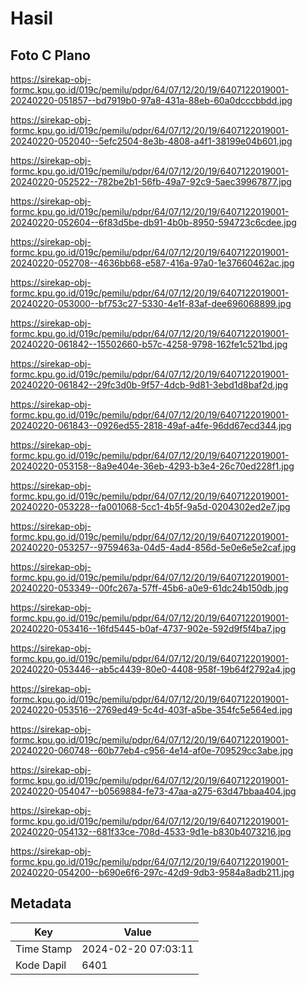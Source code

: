 # Hasil

## Foto C Plano

https://sirekap-obj-formc.kpu.go.id/019c/pemilu/pdpr/64/07/12/20/19/6407122019001-20240220-051857--bd7919b0-97a8-431a-88eb-60a0dcccbbdd.jpg

https://sirekap-obj-formc.kpu.go.id/019c/pemilu/pdpr/64/07/12/20/19/6407122019001-20240220-052040--5efc2504-8e3b-4808-a4f1-38199e04b601.jpg

https://sirekap-obj-formc.kpu.go.id/019c/pemilu/pdpr/64/07/12/20/19/6407122019001-20240220-052522--782be2b1-56fb-49a7-92c9-5aec39967877.jpg

https://sirekap-obj-formc.kpu.go.id/019c/pemilu/pdpr/64/07/12/20/19/6407122019001-20240220-052604--6f83d5be-db91-4b0b-8950-594723c6cdee.jpg

https://sirekap-obj-formc.kpu.go.id/019c/pemilu/pdpr/64/07/12/20/19/6407122019001-20240220-052708--4636bb68-e587-416a-97a0-1e37660462ac.jpg

https://sirekap-obj-formc.kpu.go.id/019c/pemilu/pdpr/64/07/12/20/19/6407122019001-20240220-053000--bf753c27-5330-4e1f-83af-dee696068899.jpg

https://sirekap-obj-formc.kpu.go.id/019c/pemilu/pdpr/64/07/12/20/19/6407122019001-20240220-061842--15502660-b57c-4258-9798-162fe1c521bd.jpg

https://sirekap-obj-formc.kpu.go.id/019c/pemilu/pdpr/64/07/12/20/19/6407122019001-20240220-061842--29fc3d0b-9f57-4dcb-9d81-3ebd1d8baf2d.jpg

https://sirekap-obj-formc.kpu.go.id/019c/pemilu/pdpr/64/07/12/20/19/6407122019001-20240220-061843--0926ed55-2818-49af-a4fe-96dd67ecd344.jpg

https://sirekap-obj-formc.kpu.go.id/019c/pemilu/pdpr/64/07/12/20/19/6407122019001-20240220-053158--8a9e404e-36eb-4293-b3e4-26c70ed228f1.jpg

https://sirekap-obj-formc.kpu.go.id/019c/pemilu/pdpr/64/07/12/20/19/6407122019001-20240220-053228--fa001068-5cc1-4b5f-9a5d-0204302ed2e7.jpg

https://sirekap-obj-formc.kpu.go.id/019c/pemilu/pdpr/64/07/12/20/19/6407122019001-20240220-053257--9759463a-04d5-4ad4-856d-5e0e6e5e2caf.jpg

https://sirekap-obj-formc.kpu.go.id/019c/pemilu/pdpr/64/07/12/20/19/6407122019001-20240220-053349--00fc267a-57ff-45b6-a0e9-61dc24b150db.jpg

https://sirekap-obj-formc.kpu.go.id/019c/pemilu/pdpr/64/07/12/20/19/6407122019001-20240220-053416--16fd5445-b0af-4737-902e-592d9f5f4ba7.jpg

https://sirekap-obj-formc.kpu.go.id/019c/pemilu/pdpr/64/07/12/20/19/6407122019001-20240220-053446--ab5c4439-80e0-4408-958f-19b64f2792a4.jpg

https://sirekap-obj-formc.kpu.go.id/019c/pemilu/pdpr/64/07/12/20/19/6407122019001-20240220-053516--2769ed49-5c4d-403f-a5be-354fc5e564ed.jpg

https://sirekap-obj-formc.kpu.go.id/019c/pemilu/pdpr/64/07/12/20/19/6407122019001-20240220-060748--60b77eb4-c956-4e14-af0e-709529cc3abe.jpg

https://sirekap-obj-formc.kpu.go.id/019c/pemilu/pdpr/64/07/12/20/19/6407122019001-20240220-054047--b0569884-fe73-47aa-a275-63d47bbaa404.jpg

https://sirekap-obj-formc.kpu.go.id/019c/pemilu/pdpr/64/07/12/20/19/6407122019001-20240220-054132--681f33ce-708d-4533-9d1e-b830b4073216.jpg

https://sirekap-obj-formc.kpu.go.id/019c/pemilu/pdpr/64/07/12/20/19/6407122019001-20240220-054200--b690e6f6-297c-42d9-9db3-9584a8adb211.jpg


## Metadata

| Key        | Value               |
| ---------- | ------------------- |
| Time Stamp | 2024-02-20 07:03:11 |
| Kode Dapil | 6401                |



